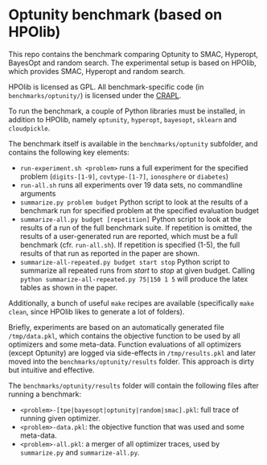 Optunity benchmark (based on HPOlib)
==========================================

This repo contains the benchmark comparing Optunity to SMAC, Hyperopt, BayesOpt and random search.
The experimental setup is based on HPOlib, which provides SMAC, Hyperopt and random search.

HPOlib is licensed as GPL. All benchmark-specific code (in `benchmarks/optunity/`) is licensed under the [CRAPL](http://matt.might.net/articles/crapl/).

To run the benchmark, a couple of Python libraries must be installed, in addition to HPOlib, 
namely `optunity`, `hyperopt`, `bayesopt`, `sklearn` and `cloudpickle`.

The benchmark itself is available in the `benchmarks/optunity` subfolder, and contains the following key elements:

- `run-experiment.sh <problem>` runs a full experiment for the specified problem (`digits-[1-9]`, `covtype-[1-7]`, `ionosphere` or `diabetes`)
- `run-all.sh` runs all experiments over 19 data sets, no commandline arguments
- `summarize.py problem budget` Python script to look at the results of a benchmark run for specified problem at the specified evaluation budget
- `summarize-all.py budget [repetition]` Python script to look at the results of a run of the full benchmark suite. 
    If repetition is omitted, the results of a user-generated run are reported, which must be a full benchmark (cfr. `run-all.sh`).
    If repetition is specified (1-5), the full results of that run as reported in the paper are shown.
- `summarize-all-repeated.py budget start stop` Python script to summarize all repeated runs from *start* to *stop* at given budget. 
    Calling `python summarize-all-repeated.py 75|150 1 5` will produce the latex tables as shown in the paper.

Additionally, a bunch of useful `make` recipes are available (specifically `make clean`, since HPOlib likes to generate a lot of folders).

Briefly, experiments are based on an automatically generated file `/tmp/data.pkl`, 
which contains the objective function to be used by all optimizers and some meta-data.
Function evaluations of all optimizers (except Optunity) are logged via side-effects in `/tmp/results.pkl` and later 
moved into the `benchmarks/optunity/results` folder. This approach is dirty but intuitive and effective.

The `benchmarks/optunity/results` folder will contain the following files after running a benchmark:

- `<problem>-[tpe|bayesopt|optunity|random|smac].pkl`: full trace of running given optimizer.
- `<problem>-data.pkl`: the objective function that was used and some meta-data.
- `<problem>-all.pkl`: a merger of all optimizer traces, used by `summarize.py` and `summarize-all.py`.
